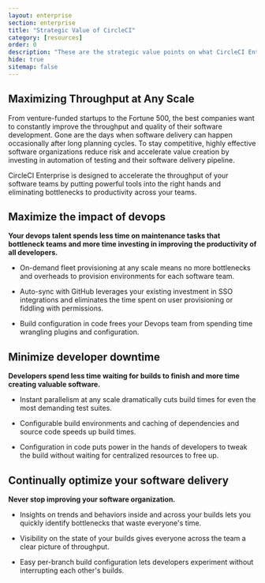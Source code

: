 ```yaml
---
layout: enterprise
section: enterprise
title: "Strategic Value of CircleCI"
category: [resources]
order: 0
description: "These are the strategic value points on what CircleCI Enterprise provides to customers."
hide: true
sitemap: false
---
```


## Maximizing Throughput at Any Scale
From venture-funded startups to the Fortune 500, the best companies want to constantly improve the throughput and quality of their software development. Gone are the days when software delivery can happen occasionally after long planning cycles. To stay competitive, highly effective software organizations reduce risk and accelerate value creation by investing in automation of testing and their software delivery pipeline.

CircleCI Enterprise is designed to accelerate the throughput of your software teams by putting powerful tools into the right hands and eliminating bottlenecks to productivity across your teams.


## Maximize the impact of devops
**Your devops talent spends less time on maintenance tasks that bottleneck teams and more time investing in improving the productivity of all developers.**

* On-demand fleet provisioning at any scale means no more bottlenecks and overheads to provision environments for each software team.

* Auto-sync with GitHub leverages your existing investment in SSO integrations and eliminates the time spent on user provisioning or fiddling with permissions.

* Build configuration in code frees your Devops team from spending time wrangling plugins and configuration.

## Minimize developer downtime
**Developers spend less time waiting for builds to finish and more time creating valuable software.**

* Instant parallelism at any scale dramatically cuts build times for even the most demanding test suites.

* Configurable build environments and caching of dependencies and source code speeds up build times.

* Configuration in code puts power in the hands of developers to tweak the build without waiting for centralized resources to free up.

## Continually optimize your software delivery
**Never stop improving your software organization.**

* Insights on trends and behaviors inside and across your builds lets you quickly identify bottlenecks that waste everyone's time.

* Visibility on the state of your builds gives everyone across the team a clear picture of throughput.

* Easy per-branch build configuration lets developers experiment without interrupting each other's builds.
